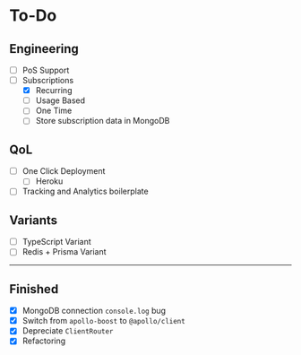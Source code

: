 # To-Do

## Engineering

- [ ] PoS Support
- [ ] Subscriptions
  - [x] Recurring
  - [ ] Usage Based
  - [ ] One Time
  - [ ] Store subscription data in MongoDB

## QoL

- [ ] One Click Deployment
  - [ ] Heroku
- [ ] Tracking and Analytics boilerplate

## Variants

- [ ] TypeScript Variant
- [ ] Redis + Prisma Variant

---

## Finished

- [x] MongoDB connection `console.log` bug
- [x] Switch from `apollo-boost` to `@apollo/client`
- [x] Depreciate `ClientRouter`
- [x] Refactoring
